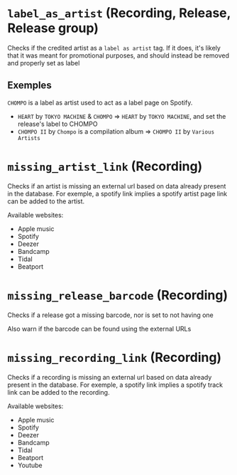 # `label_as_artist` (Recording, Release, Release group)

Checks if the credited artist as a `label as artist` tag. If it does, it's likely that it was meant for promotional purposes, and should instead be removed and properly set as label

## Exemples

`CHOMPO` is a label as artist used to act as a label page on Spotify.

- `HEART` by `TOKYO MACHINE` & `CHOMPO` => `HEART` by `TOKYO MACHINE`, and set the release's label to CHOMPO
- `CHOMPO II` by `Chompo` is a compilation album => `CHOMPO II` by `Various Artists`


# `missing_artist_link` (Recording)

Checks if an artist is missing an external url based on data already present in the database.
For exemple, a spotify link implies a spotify artist page link can be added to the artist.

Available websites:
- Apple music
- Spotify
- Deezer
- Bandcamp
- Tidal
- Beatport

# `missing_release_barcode` (Recording)

Checks if a release got a missing barcode, nor is set to not having one

Also warn if the barcode can be found using the external URLs



# `missing_recording_link` (Recording)

Checks if a recording is missing an external url based on data already present in the database.
For exemple, a spotify link implies a spotify track link can be added to the recording.

Available websites:
- Apple music
- Spotify
- Deezer
- Bandcamp
- Tidal
- Beatport
- Youtube



